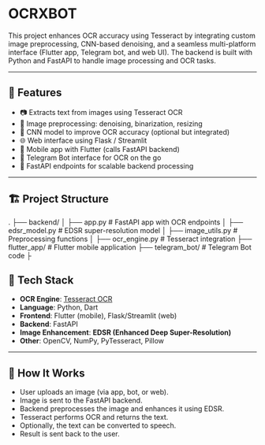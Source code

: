 # OCRXBOT

This project enhances OCR accuracy using Tesseract by integrating custom image preprocessing, CNN-based denoising, and a seamless multi-platform interface (Flutter app, Telegram bot, and web UI). The backend is built with Python and FastAPI to handle image processing and OCR tasks.

---

## 🚀 Features

- 📷 Extracts text from images using Tesseract OCR
- 🧹 Image preprocessing: denoising, binarization, resizing
- 🧠 CNN model to improve OCR accuracy (optional but integrated)
- 🌐 Web interface using Flask / Streamlit
- 📱 Mobile app with Flutter (calls FastAPI backend)
- 🤖 Telegram Bot interface for OCR on the go
- 🔄 FastAPI endpoints for scalable backend processing

---

## 🏗️ Project Structure

. ├── backend/ │ ├── app.py # FastAPI app with OCR endpoints │ ├── edsr_model.py # EDSR super-resolution model │ ├── image_utils.py # Preprocessing functions │ ├── ocr_engine.py # Tesseract integration ├── flutter_app/ # Flutter mobile application ├── telegram_bot/ # Telegram Bot code ├

## 🧪 Tech Stack

- **OCR Engine**: [Tesseract OCR](https://github.com/tesseract-ocr/tesseract)
- **Language**: Python, Dart
- **Frontend**: Flutter (mobile), Flask/Streamlit (web)
- **Backend**: FastAPI
- **Image Enhancement**: **EDSR (Enhanced Deep Super-Resolution)**
- **Other**: OpenCV, NumPy, PyTesseract, Pillow

---

## 🧠 How It Works
- User uploads an image (via app, bot, or web).
- Image is sent to the FastAPI backend.
- Backend preprocesses the image and enhances it using EDSR.
- Tesseract performs OCR and returns the text.
- Optionally, the text can be converted to speech.
- Result is sent back to the user.
